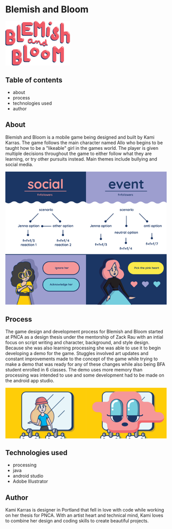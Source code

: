 # Blemish and Bloom
<img src="title.png" width="40%" style="inline">

## Table of contents
  - about
  - process
  - technologies used
  - author
## About
Blemish and Bloom is a mobile game being designed and built by Kami Karras. The game follows the main character named Allo who begins to be taught how to be a "likeable" girl in the games world. The player is given multiple decisions throughout the game to either follow what they are learning, or try other pursuits instead. Main themes include bullying and social media. 

<img src="art/social.png" width="50%" style="inline"><img src="art/event.png" width="50%" style="inline">

## Process
The game design and development process for Blemish and Bloom started at PNCA as a design thesis under the mentorship of Zack Rau with an intial focus on script writing and character, background, and style design. Because she was also learning processing she was able to use it to begin developing a demo for the game. Stuggles involved art updates and constant improvements made to the concept of the game while trying to make a demo that was ready for any of these changes while also being BFA student enrolled in 6 classes. The demo uses more memory than processing was intended to use and some development had to be made on the android app studio. 

<img src="art/mirror.png" width="50%" style="inline"><img src="art/mirror2.png" width="50%" style="inline">

## Technologies used
  - processing
  - java
  - android studio
  - Adobe Illustrator
## Author
Kami Karras is designer in Portland that fell in love with code while working on her thesis for PNCA. With an artist heart and technical mind, Kami loves to combine her design and coding skills to create beautiful projects.
